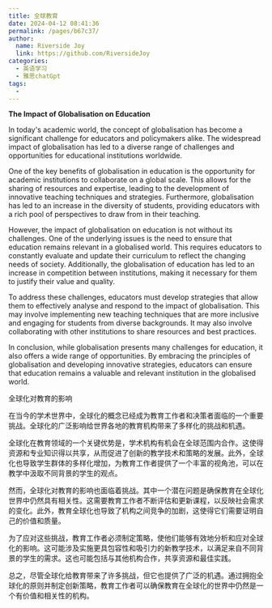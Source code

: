 ```yaml
---
title: 全球教育
date: 2024-04-12 08:41:36
permalink: /pages/b67c37/
author:
  name: Riverside Joy
  link: https://github.com/RiversideJoy
categories:
  - 英语学习
  - 雅思chatGpt
tags:
  - 
---
```

**The Impact of Globalisation on Education**

In today's academic world, the concept of globalisation has become a significant challenge for educators and policymakers alike. The widespread impact of globalisation has led to a diverse range of challenges and opportunities for educational institutions worldwide.

One of the key benefits of globalisation in education is the opportunity for academic institutions to collaborate on a global scale. This allows for the sharing of resources and expertise, leading to the development of innovative teaching techniques and strategies. Furthermore, globalisation has led to an increase in the diversity of students, providing educators with a rich pool of perspectives to draw from in their teaching.

However, the impact of globalisation on education is not without its challenges. One of the underlying issues is the need to ensure that education remains relevant in a globalised world. This requires educators to constantly evaluate and update their curriculum to reflect the changing needs of society. Additionally, the globalisation of education has led to an increase in competition between institutions, making it necessary for them to justify their value and quality.

To address these challenges, educators must develop strategies that allow them to effectively analyse and respond to the impact of globalisation. This may involve implementing new teaching techniques that are more inclusive and engaging for students from diverse backgrounds. It may also involve collaborating with other institutions to share resources and best practices.

In conclusion, while globalisation presents many challenges for education, it also offers a wide range of opportunities. By embracing the principles of globalisation and developing innovative strategies, educators can ensure that education remains a valuable and relevant institution in the globalised world.

全球化对教育的影响

在当今的学术世界中，全球化的概念已经成为教育工作者和决策者面临的一个重要挑战。全球化的广泛影响给世界各地的教育机构带来了多样化的挑战和机遇。

全球化在教育领域的一个关键优势是，学术机构有机会在全球范围内合作。这使得资源和专业知识得以共享，从而促进了创新的教学技术和策略的发展。此外，全球化也导致学生群体的多样化增加，为教育工作者提供了一个丰富的视角池，可以在教学中汲取不同背景的学生的观点。

然而，全球化对教育的影响也面临着挑战。其中一个潜在问题是确保教育在全球化世界中仍然具有相关性。这需要教育工作者不断评估和更新课程，以反映社会需求的变化。此外，教育全球化也导致了机构之间竞争的加剧，这使得它们需要证明自己的价值和质量。

为了应对这些挑战，教育工作者必须制定策略，使他们能够有效地分析和应对全球化的影响。这可能涉及实施更具包容性和吸引力的新教学技术，以满足来自不同背景的学生的需求。这也可能包括与其他机构合作，共享资源和最佳实践。

总之，尽管全球化给教育带来了许多挑战，但它也提供了广泛的机遇。通过拥抱全球化的原则并制定创新策略，教育工作者可以确保教育在全球化的世界中仍然是一个有价值和相关性的机构。